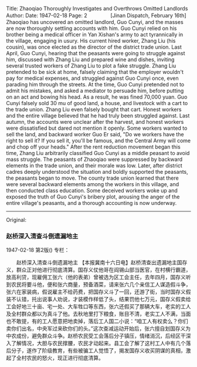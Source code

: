 Title: Zhaoqiao Thoroughly Investigates and Overthrows Omitted Landlords
Author:
Date: 1947-02-18
Page: 2
　　
　　[Jinan Dispatch, February 16th] Zhaoqiao has uncovered an omitted landlord, Guo Cunyi, and the masses are now thoroughly settling accounts with him. Guo Cunyi relied on his brother being a medical officer in Yan Xishan's army to act tyrannically in the village, engaging in usury. His current hired worker, Zhang Liu (his cousin), was once elected as the director of the district trade union. Last April, Guo Cunyi, hearing that the peasants were going to struggle against him, discussed with Zhang Liu and prepared wine and dishes, inviting several trusted workers of Zhang Liu to plot a fake struggle. Zhang Liu pretended to be sick at home, falsely claiming that the employer wouldn't pay for medical expenses, and struggled against Guo Cunyi once, even parading him through the streets. At the time, Guo Cunyi pretended not to admit his mistakes, and asked a mediator to persuade him, before putting on an act and bowing his head. As a result, he was fined 70,000 yuan. Guo Cunyi falsely sold 30 mu of good land, a house, and livestock with a cart to the trade union. Zhang Liu even falsely bought that cart. Honest workers and the entire village believed that he had truly been struggled against. Last autumn, the accounts were unclear after the harvest, and honest workers were dissatisfied but dared not mention it openly. Some workers wanted to sell the land, and backward worker Guo Er said, "Do we workers have the right to sell it? If you sell it, you'll be famous, and the Central Army will come and chop off your heads." After the rent reduction movement began this time, Zhang Liu arbitrarily classified Guo Cunyi as a middle peasant to avoid mass struggle. The peasants of Zhaoqiao were suppressed by backward elements in the trade union, and their morale was low. Later, after district cadres deeply understood the situation and boldly supported the peasants, the peasants began to move. The county trade union learned that there were several backward elements among the workers in this village, and then conducted class education. Some deceived workers woke up and exposed the truth of Guo Cunyi's bribery plot, arousing the anger of the entire village's peasants, and a thorough accounting is now underway.



<hr /> 

Original: 


### 赵桥深入清查斗倒遗漏地主

1947-02-18
第2版()
专栏：

　　赵桥深入清查斗倒遗漏地主
    【本报冀南十六日电】赵桥清查出遗漏地主国存义，群众正对他进行彻底清算。国存义仗他哥在阎锡山部当医官，在村横行霸道，放高利贷，现雇佣工张六（他的表弟）曾被选为区工会主任，去年四月，国存义听到农民将要斗他，便和张六商量，预备酒菜，请来张六几个亲信工人谋造假斗争，张六在家装病，假说雇主不给药费，把国存义斗了一回，还游了街，当时国存义假装不认错，托出说事人劝说，才装模作样低了头，结果罚他七万元，国存义假卖给工会好地三十亩、宅一处、大车牲口等东西，张六还假买了那辆大车，老实的工人及全村群众都以为真斗了他。去秋地里打下粮食，账目不清，老实工人不满，当面也不敢提，有的工人愿意把地卖掉，落后工人国二小说：“咱工人有权卖么？你们卖你们出名，中央军过来砍你们的头。”这次查减运动开始后，张六擅自划国存义为中农成份，避免群众斗争。赵桥农民受工会落后分子镇压，情绪消沉，后经区干深入了解情况，大胆与农民撑腰，农民才动起来。县工会了解了这村工人中有几个落后分子，遂作了阶级教育，有些被骗工人觉悟了，揭发国存义收买阴谋的真相，激起了全村农民的怒火，现正进行彻底清算。
